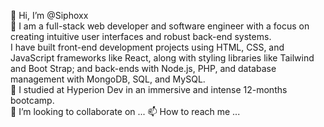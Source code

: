 👋 Hi, I’m @Siphoxx  </br>
👀  I am  a full-stack web developer and software engineer with a focus on creating intuitive user interfaces and robust back-end systems. </br>
        I have built  front-end development projects using HTML, CSS, and JavaScript frameworks like React, along with styling libraries like Tailwind and Boot Strap; and  back-ends with Node.js, PHP, and database management           with    MongoDB, SQL, and MySQL. </br>
🌱 I studied at Hyperion Dev in an immersive and intense 12-months bootcamp. </br>
 💞️ I’m looking to collaborate on ...
 📫 How to reach me ...

<!---
Siphoxx/Siphoxx is a ✨ special ✨ repository because its `README.md` (this file) appears on your GitHub profile.
You can click the Preview link to take a look at your changes.
--->
